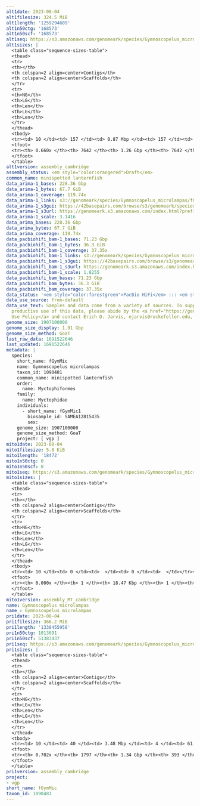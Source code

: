 ```yaml
---
alt1date: 2023-08-04
alt1filesize: 324.5 MiB
alt1length: '1259294609'
alt1n50ctg: '168573'
alt1n50scf: '168573'
alt1seq: https://s3.amazonaws.com/genomeark/species/Gymnoscopelus_microlampas/fGymMic1/assembly_cambridge/fGymMic1.alt.asm.20230804.fasta.gz
alt1sizes: |
  <table class="sequence-sizes-table">
  <thead>
  <tr>
  <th></th>
  <th colspan=2 align=center>Contigs</th>
  <th colspan=2 align=center>Scaffolds</th>
  </tr>
  <tr>
  <th>NG</th>
  <th>LG</th>
  <th>Len</th>
  <th>LG</th>
  <th>Len</th>
  </tr>
  </thead>
  <tbody>
  <tr><td> 10 </td><td> 157 </td><td> 0.87 Mbp </td><td> 157 </td><td> 0.87 Mbp </td></tr><tr><td> 20 </td><td> 426 </td><td> 0.58 Mbp </td><td> 426 </td><td> 0.58 Mbp </td></tr><tr><td> 30 </td><td> 825 </td><td> 404.38 Kbp </td><td> 825 </td><td> 404.38 Kbp </td></tr><tr><td> 40 </td><td> 1397 </td><td> 276.76 Kbp </td><td> 1397 </td><td> 276.76 Kbp </td></tr><tr style="background-color:#cccccc;"><td> 50 </td><td> 2277 </td><td> 168.57 Kbp </td><td> 2277 </td><td> 168.57 Kbp </td></tr><tr><td> 60 </td><td> 4042 </td><td> 65.74 Kbp </td><td> 4042 </td><td> 65.74 Kbp </td></tr><tr><td> 70 </td><td> 0 </td><td>  </td><td> 0 </td><td>  </td></tr><tr><td> 80 </td><td> 0 </td><td>  </td><td> 0 </td><td>  </td></tr><tr><td> 90 </td><td> 0 </td><td>  </td><td> 0 </td><td>  </td></tr><tr><td> 100 </td><td> 0 </td><td>  </td><td> 0 </td><td>  </td></tr></tbody>
  <tfoot>
  <tr><th> 0.660x </th><th> 7642 </th><th> 1.26 Gbp </th><th> 7642 </th><th> 1.26 Gbp </th></tr>
  </tfoot>
  </table>
alt1version: assembly_cambridge
assembly_status: <em style="color:orangered">Draft</em>
common_name: minispotted lanternfish
data_arima-1_bases: 228.36 Gbp
data_arima-1_bytes: 67.7 GiB
data_arima-1_coverage: 119.74x
data_arima-1_links: s3://genomeark/species/Gymnoscopelus_microlampas/fGymMic1/genomic_data/arima/<br>
data_arima-1_s3gui: https://42basepairs.com/browse/s3/genomeark/species/Gymnoscopelus_microlampas/fGymMic1/genomic_data/arima/
data_arima-1_s3url: https://genomeark.s3.amazonaws.com/index.html?prefix=species/Gymnoscopelus_microlampas/fGymMic1/genomic_data/arima/
data_arima-1_scale: 3.1416
data_arima_bases: 228.36 Gbp
data_arima_bytes: 67.7 GiB
data_arima_coverage: 119.74x
data_pacbiohifi_bam-1_bases: 71.23 Gbp
data_pacbiohifi_bam-1_bytes: 36.3 GiB
data_pacbiohifi_bam-1_coverage: 37.35x
data_pacbiohifi_bam-1_links: s3://genomeark/species/Gymnoscopelus_microlampas/fGymMic1/genomic_data/pacbio_hifi/<br>
data_pacbiohifi_bam-1_s3gui: https://42basepairs.com/browse/s3/genomeark/species/Gymnoscopelus_microlampas/fGymMic1/genomic_data/pacbio_hifi/
data_pacbiohifi_bam-1_s3url: https://genomeark.s3.amazonaws.com/index.html?prefix=species/Gymnoscopelus_microlampas/fGymMic1/genomic_data/pacbio_hifi/
data_pacbiohifi_bam-1_scale: 1.8255
data_pacbiohifi_bam_bases: 71.23 Gbp
data_pacbiohifi_bam_bytes: 36.3 GiB
data_pacbiohifi_bam_coverage: 37.35x
data_status: '<em style="color:forestgreen">PacBio HiFi</em> ::: <em style="color:forestgreen">Arima</em>'
data_use_source: from-default
data_use_text: Samples and data come from a variety of sources. To support fair and
  productive use of this data, please abide by the <a href="https://genome10k.soe.ucsc.edu/data-use-policies/">Data
  Use Policy</a> and contact Erich D. Jarvis, ejarvis@rockefeller.edu, with any questions.
genome_size: 1907100000
genome_size_display: 1.91 Gbp
genome_size_method: GoaT
last_raw_data: 1691522646
last_updated: 1691522646
metadata: |
  species:
    short_name: fGymMic
    name: Gymnoscopelus microlampas
    taxon_id: 1090481
    common_name: minispotted lanternfish
    order:
      name: Myctophiformes
    family:
      name: Myctophidae
    individuals:
      - short_name: fGymMic1
        biosample_id: SAMEA12815435
        sex:
    genome_size: 1907100000
    genome_size_method: GoaT
    project: [ vgp ]
mito1date: 2023-08-04
mito1filesize: 5.8 KiB
mito1length: '18472'
mito1n50ctg: 0
mito1n50scf: 0
mito1seq: https://s3.amazonaws.com/genomeark/species/Gymnoscopelus_microlampas/fGymMic1/assembly_MT_cambridge/fGymMic1.MT.20230804.fasta.gz
mito1sizes: |
  <table class="sequence-sizes-table">
  <thead>
  <tr>
  <th></th>
  <th colspan=2 align=center>Contigs</th>
  <th colspan=2 align=center>Scaffolds</th>
  </tr>
  <tr>
  <th>NG</th>
  <th>LG</th>
  <th>Len</th>
  <th>LG</th>
  <th>Len</th>
  </tr>
  </thead>
  <tbody>
  <tr><td> 10 </td><td> 0 </td><td>  </td><td> 0 </td><td>  </td></tr><tr><td> 20 </td><td> 0 </td><td>  </td><td> 0 </td><td>  </td></tr><tr><td> 30 </td><td> 0 </td><td>  </td><td> 0 </td><td>  </td></tr><tr><td> 40 </td><td> 0 </td><td>  </td><td> 0 </td><td>  </td></tr><tr style="background-color:#cccccc;"><td> 50 </td><td> 0 </td><td style="background-color:#ff8888;">  </td><td> 0 </td><td style="background-color:#ff8888;">  </td></tr><tr><td> 60 </td><td> 0 </td><td>  </td><td> 0 </td><td>  </td></tr><tr><td> 70 </td><td> 0 </td><td>  </td><td> 0 </td><td>  </td></tr><tr><td> 80 </td><td> 0 </td><td>  </td><td> 0 </td><td>  </td></tr><tr><td> 90 </td><td> 0 </td><td>  </td><td> 0 </td><td>  </td></tr><tr><td> 100 </td><td> 0 </td><td>  </td><td> 0 </td><td>  </td></tr></tbody>
  <tfoot>
  <tr><th> 0.000x </th><th> 1 </th><th> 18.47 Kbp </th><th> 1 </th><th> 18.47 Kbp </th></tr>
  </tfoot>
  </table>
mito1version: assembly_MT_cambridge
name: Gymnoscopelus microlampas
name_: Gymnoscopelus_microlampas
pri1date: 2023-08-04
pri1filesize: 366.2 MiB
pri1length: '1338455958'
pri1n50ctg: 1013691
pri1n50scf: 51383437
pri1seq: https://s3.amazonaws.com/genomeark/species/Gymnoscopelus_microlampas/fGymMic1/assembly_cambridge/fGymMic1.pri.asm.20230804.fasta.gz
pri1sizes: |
  <table class="sequence-sizes-table">
  <thead>
  <tr>
  <th></th>
  <th colspan=2 align=center>Contigs</th>
  <th colspan=2 align=center>Scaffolds</th>
  </tr>
  <tr>
  <th>NG</th>
  <th>LG</th>
  <th>Len</th>
  <th>LG</th>
  <th>Len</th>
  </tr>
  </thead>
  <tbody>
  <tr><td> 10 </td><td> 40 </td><td> 3.48 Mbp </td><td> 4 </td><td> 61.08 Mbp </td></tr><tr><td> 20 </td><td> 106 </td><td> 2.52 Mbp </td><td> 7 </td><td> 59.45 Mbp </td></tr><tr><td> 30 </td><td> 191 </td><td> 1.98 Mbp </td><td> 10 </td><td> 57.23 Mbp </td></tr><tr><td> 40 </td><td> 303 </td><td> 1.47 Mbp </td><td> 13 </td><td> 53.49 Mbp </td></tr><tr style="background-color:#cccccc;"><td> 50 </td><td> 461 </td><td style="background-color:#88ff88;"> 1.01 Mbp </td><td> 17 </td><td style="background-color:#88ff88;"> 51.38 Mbp </td></tr><tr><td> 60 </td><td> 703 </td><td> 0.59 Mbp </td><td> 21 </td><td> 48.86 Mbp </td></tr><tr><td> 70 </td><td> 1647 </td><td> 30.04 Kbp </td><td> 242 </td><td> 33.97 Kbp </td></tr><tr><td> 80 </td><td> 0 </td><td>  </td><td> 0 </td><td>  </td></tr><tr><td> 90 </td><td> 0 </td><td>  </td><td> 0 </td><td>  </td></tr><tr><td> 100 </td><td> 0 </td><td>  </td><td> 0 </td><td>  </td></tr></tbody>
  <tfoot>
  <tr><th> 0.702x </th><th> 1797 </th><th> 1.34 Gbp </th><th> 393 </th><th> 1.34 Gbp </th></tr>
  </tfoot>
  </table>
pri1version: assembly_cambridge
project:
- vgp
short_name: fGymMic
taxon_id: 1090481
---
```

